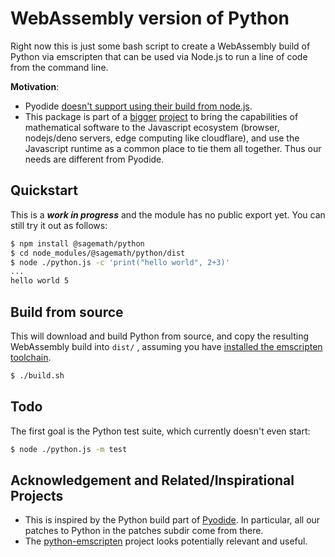 # WebAssembly version of Python

Right now this is just some bash script to create a
WebAssembly build of Python via emscripten that can
be used via Node.js to run a line of code from the
command line.

**Motivation**:

- Pyodide [doesn't support using their build from node.js](https://github.com/pyodide/pyodide/issues/14).
- This package is part of a [bigger](https://www.npmjs.com/package/@sagemath) [project](https://github.com/sagemathinc/?q=wasm) to bring the capabilities of mathematical software to the Javascript ecosystem (browser, nodejs/deno servers, edge computing like cloudflare), and use the Javascript runtime as a common place to tie them all together.  Thus our needs are different from Pyodide.

## Quickstart

This is a _**work in progress**_ and the module has no public export yet.  You can still try it out as follows:

```sh
$ npm install @sagemath/python
$ cd node_modules/@sagemath/python/dist
$ node ./python.js -c 'print("hello world", 2+3)'
...
hello world 5
```

## Build from source

This will download and build Python  from source, and copy the resulting WebAssembly build into `dist/` , assuming you have [installed the emscripten toolchain](https://emscripten.org/docs/getting_started/downloads.html).

```sh
$ ./build.sh
```

## Todo

The first goal is the Python test suite, which currently doesn't even start:

```sh
$ node ./python.js -m test
```

## Acknowledgement and Related/Inspirational Projects

- This is inspired by the Python build part of [Pyodide](https://pyodide.org/en/stable/).  In particular, all our patches to Python in the patches subdir come from there.
- The [python-emscripten](https://github.com/python-emscripten/python) project looks potentially relevant and useful.
